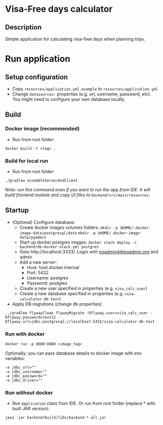# Visa-Free days calculator

## Description

Simple application for calculating visa-free days when planning trips.

# Run application

## Setup configuration

 - Copy `resources/application.yml.example` to `resources/application.yml`
 - Change `datasources:` properties (e.g. url, username, password, etc). You might need to configure your own database locally. 

## Build

### Docker image (recommended)

 - Run from root folder:
 
```docker build -t <tag> .```

### Build for local run

 - Run from root folder:

```./gradlew assembleServerAndClient```

_Note: run this command even if you want to run the app from IDE. It will build frontend module and copy UI files to `backend/src/main/resources`_. 

## Startup
 - (Optional) Configure database:
    - Create docker images volumes folders:
    `mkdir -p $HOME/.docker-image-data/postgresql/data`
    `mkdir -p $HOME/.docker-image-data/pgadmin`
    - Start up docker postgres images:
    ```docker stack deploy -c backend/db-docker-stack.yml postgres```
    - Goto http://localhost:3333/. Login with pgadmin4@pgadmin.org and admin
    - Add a new server:
        - Host: host.docker.internal
        - Port: 5432
        - Username: postgres
        - Password: postgres
    - Create a new user specified in properties (e.g. `visa_calc_user`)
    - Create a new database specified in properties (e.g. `visa-calculator-db-test`)
 - Apply DB migrations (change db properties):
 
 ```../gradlew flywayClean flywayMigrate -Dflyway.user=visa_calc_user -Dflyway.password=test12 -Dflyway.url=jdbc:postgresql://localhost:5432/visa-calculator-db-test```

### Run with docker

```docker run -p 8080:8080 <image_tag>```

Optionally: you can pass database details to docker image with env variables:

```
-e jdbc_url=""
-e jdbc_username=""
-e jdbc_password=""
-e jdbc_driver=""
```
 
### Run without docker

 - Run `Application` class from IDE. Or run from root folder (replace * with built JAR version):

```java -jar backend/build/libs/backend-*-all.jar```